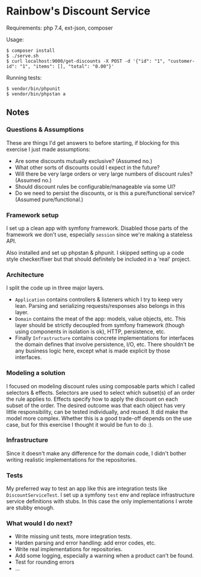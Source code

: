 # Rainbow's Discount Service

Requirements: php 7.4, ext-json, composer

Usage:

	$ composer install
	$ ./serve.sh
	$ curl localhost:9000/get-discounts -X POST -d '{"id": "1", "customer-id": "1", "items": [], "total": "0.00"}'

Running tests:

	$ vendor/bin/phpunit
	$ vendor/bin/phpstan a

## Notes

### Questions & Assumptions

These are things I'd get answers to before starting, if blocking for this exercise I just made assumptions:

* Are some discounts mutually exclusive? (Assumed no.)
* What other sorts of discounts could I expect in the future?
* Will there be very large orders or very large numbers of discount rules? (Assumed no.)
* Should discount rules be configurable/manageable via some UI?
* Do we need to persist the discounts, or is this a pure/functional service? (Assumed pure/functional.)

### Framework setup

I set up a clean app with symfony framework.
Disabled those parts of the framework we don't use, especially `session` since we're making a stateless API.

Also installed and set up phpstan & phpunit.
I skipped setting up a code style checker/fixer but that should definitely be included in a 'real' project.

### Architecture

I split the code up in three major layers.

* `Application` contains controllers & listeners which I try to keep very lean.
Parsing and serializing requests/responses also belongs in this layer.
* `Domain` contains the meat of the app: models, value objects, etc.
This layer should be strictly decoupled from symfony framework (though using components in isolation is ok), HTTP, persistence, etc.
* Finally `Infrastructure` contains concrete implementations for interfaces the domain defines that involve persistence, I/O, etc.
There shouldn't be any business logic here, except what is made explicit by those interfaces.

### Modeling a solution

I focused on modeling discount rules using composable parts which I called selectors & effects.
Selectors are used to select which subset(s) of an order the rule applies to.
Effects specify how to apply the discount on each subset of the order.
The desired outcome was that each object has very little responsibility, can be tested individually, and reused.
It did make the model more complex. Whether this is a good trade-off depends on the use case, but for this exercise I thought it would be fun to do :).

### Infrastructure

Since it doesn't make any difference for the domain code, I didn't bother writing realistic implementations for the repositories.

### Tests

My preferred way to test an app like this are integration tests like `DiscountServiceTest`.
I set up a symfony `test` env and replace infrastructure service definitions with stubs.
In this case the only implementations I wrote are stubby enough.

### What would I do next?

* Write missing unit tests, more integration tests.
* Harden parsing and error handling: add error codes, etc.
* Write real implementations for repositories.
* Add some logging, especially a warning when a product can't be found.
* Test for rounding errors
* ...
